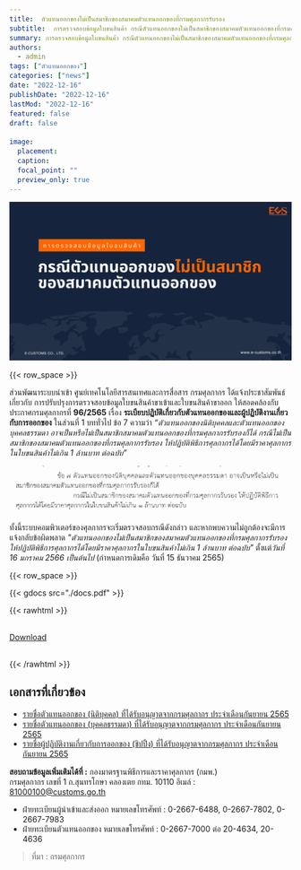 ```yaml
---
title:  ตัวแทนออกของไม่เป็นสมาชิกของสมาคมตัวแทนออกของที่กรมศุลกากรรับรอง
subtitle:  การตรวจสอบข้อมูลใบขนสินค้า กรณีตัวแทนออกของไม่เป็นสมาชิกของสมาคมตัวแทนออกของที่กรมศุลกากรรับรอง  
summary: การตรวจสอบข้อมูลใบขนสินค้า กรณีตัวแทนออกของไม่เป็นสมาชิกของสมาคมตัวแทนออกของที่กรมศุลกากรรับรอง
authors: 
  - admin
tags: ["ตัวแทนออกของ"]
categories: ["news"]
date: "2022-12-16"
publishDate: "2022-12-16"
lastMod: "2022-12-16"
featured: false
draft: false

image:
  placement:
  caption:
  focal_point: ""
  preview_only: true
---  
```


![](./featured.png)

{{< row_space >}}

ส่วนพัฒนาระบบนำเข้า ศูนย์เทคโนโลยีสารสนเทศและการสื่อสาร กรมศุลกากร ได้แจ้งประชาสัมพันธ์เกี่ยวกับ การปรับปรุงการตรวจสอบข้อมูลใบขนสินค้าขาเข้าและใบขนสินค้าขาออก ให้สอดคล้องกับประกาศกรมศุลกากรที่ **96/2565** เรื่อง **ระเบียบปฏิบัติเกี่ยวกับตัวแทนออกของและผู้ปฏิบัติงานเกี่ยวกับการออกของ** ในส่วนที่ 1 บททั่วไป ข้อ 7 ความว่า *“ตัวแทนออกของนิติบุคคลและตัวแทนออกของบุคคลธรรมดา อาจเป็นหรือไม่เป็นสมาชิกสมาคมตัวแทนออกของที่กรมศุลกากรรับรองก็ได้ กรณีไม่เป็นสมาชิกของสมาคมตัวแทนออกของที่กรมศุลกากรรับรอง ให้ปฏิบัติพิธีการศุลกากรได้โดยมีราคาศุลกากรในใบขนสินค้าไม่เกิน 1 ล้านบาท ต่อฉบับ”*

![](./img.png)

ทั้งนี้ระบบคอมพิวเตอร์ของศุลกากรจะเริ่มตรวจสอบกรณีดังกล่าว และหากพบความไม่ถูกต้องจะมีการแจ้งกลับข้อผิดพลาด *"ตัวแทนออกของไม่เป็นสมาชิกของสมาคมตัวแทนออกของที่กรมศุลกากรรับรอง ให้ปฏิบัติพิธีการศุลกากรได้โดยมีราคาศุลกากรในใบขนสินค้าไม่เกิน 1 ล้านบาท ต่อฉบับ"* ตั้งแต่*วันที่ 16 มกราคม 2566 เป็นต้นไป* (กำหนดการเดิมคือ วันที่ 15 ธันวาคม 2565)

{{< row_space >}}

{{< gdocs src="./docs.pdf" >}}


{{< rawhtml >}}
<br>

<br>
<div class="article-tags">
<a class="badge badge-danger" href="./docs.pdf" target="_blank" id="download_files_new">Download</a>

</div>
<br>

{{< /rawhtml >}}

## เอกสารที่เกี่ยวข้อง

- [รายชื่อตัวแทนออกของ (นิติบุคคล) ที่ได้รับอนุญาตจากกรมศุลกากร ประจำเดือนกันยายน 2565](./broker_01.pdf)
- [รายชื่อตัวแทนออกของ (บุคคลธรรมดา) ที่ได้รับอนุญาตจากกรมศุลกากร ประจำเดือนกันยายน 2565](./broker_02.pdf)
- [รายชื่อผู้ปฏิบัติงานเกี่ยวกับการออกของ (ชิปปิ้ง) ที่ได้รับอนุญาตจากกรมศุลกากร ประจำเดือนกันยายน 2565](./shipping.pdf)

**สอบถามข้อมูลเพิ่มเติมได้ที่ :** กองมาตรฐานพิธีการและราคาศุลกากร (กมพ.)  
กรมศุลกากร เลขที่ 1 ถ.สุนทรโกษา คลองเตย กทม. 10110 อีเมล์ : 81000100@customs.go.th
- ฝ่ายทะเบียนผู้นำเข้าและส่งออก หมายเลขโทรศัพท์ : 0-2667-6488, 0-2667-7802, 0-2667-7983
- ฝ่ายทะเบียนตัวแทนออกของ หมายเลขโทรศัพท์ : 0-2667-7000 ต่อ 20-4634, 20-4636

> ที่มา : กรมศุลกากร